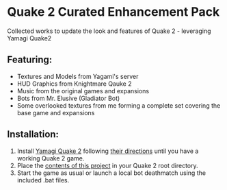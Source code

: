 # Quake 2 Curated Enhancement Pack
Collected works to update the look and features of Quake 2 - leveraging Yamagi Quake2

## Featuring:
* Textures and Models from Yagami's server
* HUD Graphics from Knightmare Qauke 2
* Music from the original games and expansions
* Bots from Mr. Elusive (Gladiator Bot)
* Some overlooked textures from me forming a complete set covering the base game and expansions

## Installation:
1. Install [Yamagi Quake 2](https://www.yamagi.org/quake2/) following [their directions](https://github.com/yquake2/yquake2/blob/ba2fc77ee811da3751c9f61dceff22ccaa07003a/doc/020_installation.md) until you have a working Quake 2 game.
2. Place the [contents of this project](https://github.com/TedThompson/Quake-2-Curated-Enhancement-Pack/releases/latest) in your Quake 2 root directory.
3. Start the game as usual or launch a local bot deathmatch using the included .bat files.
